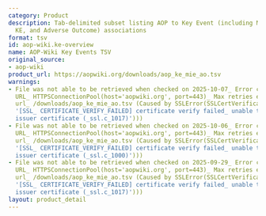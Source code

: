 ```yaml
---
category: Product
description: Tab-delimited subset listing AOP to Key Event (including MIE, intermediate
  KE, and Adverse Outcome) associations
format: tsv
id: aop-wiki.ke-overview
name: AOP-Wiki Key Events TSV
original_source:
- aop-wiki
product_url: https://aopwiki.org/downloads/aop_ke_mie_ao.tsv
warnings:
- File was not able to be retrieved when checked on 2025-10-07_ Error connecting to
  URL_ HTTPSConnectionPool(host='aopwiki.org', port=443)_ Max retries exceeded with
  url_ /downloads/aop_ke_mie_ao.tsv (Caused by SSLError(SSLCertVerificationError(1,
  '[SSL_ CERTIFICATE_VERIFY_FAILED] certificate verify failed_ unable to get local
  issuer certificate (_ssl.c_1017)')))
- File was not able to be retrieved when checked on 2025-10-06_ Error connecting to
  URL_ HTTPSConnectionPool(host='aopwiki.org', port=443)_ Max retries exceeded with
  url_ /downloads/aop_ke_mie_ao.tsv (Caused by SSLError(SSLCertVerificationError(1,
  '[SSL_ CERTIFICATE_VERIFY_FAILED] certificate verify failed_ unable to get local
  issuer certificate (_ssl.c_1000)')))
- File was not able to be retrieved when checked on 2025-09-29_ Error connecting to
  URL_ HTTPSConnectionPool(host='aopwiki.org', port=443)_ Max retries exceeded with
  url_ /downloads/aop_ke_mie_ao.tsv (Caused by SSLError(SSLCertVerificationError(1,
  '[SSL_ CERTIFICATE_VERIFY_FAILED] certificate verify failed_ unable to get local
  issuer certificate (_ssl.c_1017)')))
layout: product_detail
---
```

